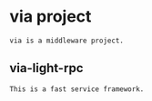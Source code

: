 # via project
    via is a middleware project.

## via-light-rpc
    This is a fast service framework.
